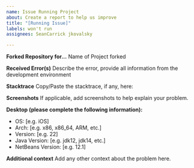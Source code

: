 ```yaml
---
name: Issue Running Project
about: Create a report to help us improve
title: "[Running Issue]"
labels: won't run
assignees: SeanCarrick jkovalsky

---
```


**Forked Repository for...**
Name of Project forked

**Received Error(s)**
Describe the error, provide all information from the development environment

**Stacktrace**
Copy/Paste the stacktrace, if any, here:

**Screenshots**
If applicable, add screenshots to help explain your problem.

**Desktop (please complete the following information):**
 - OS: [e.g. iOS]
 - Arch: [e.g. x86, x86_64, ARM, etc.]
 - Version: [e.g. 22]
 - Java Version: [e.g. jdk12, jdk14, etc.]
 - NetBeans Version: [e.g. 12.1]

**Additional context**
Add any other context about the problem here.

